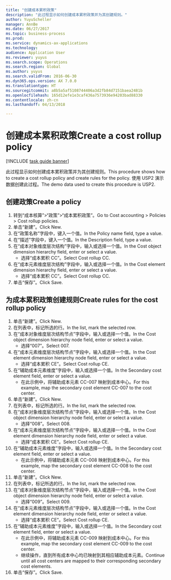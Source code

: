 ```yaml
--- 
title: "创建成本累积政策"
description: "此过程显示如何创建成本累积政策并为其创建规则。"
author: YuyuScheller
manager: AnnBe
ms.date: 06/27/2017
ms.topic: business-process
ms.prod: 
ms.service: dynamics-ax-applications
ms.technology: 
audience: Application User
ms.reviewer: yuyus
ms.search.scope: Operations
ms.search.region: Global
ms.author: yuyus
ms.search.validFrom: 2016-06-30
ms.dyn365.ops.version: AX 7.0.0
ms.translationtype: HT
ms.sourcegitcommit: a8b5a5af5108744406a3d2fb84d7151baea2481b
ms.openlocfilehash: 165d12efe1e3caf436a7573936e94203bad88330
ms.contentlocale: zh-cn
ms.lasthandoff: 04/13/2018

---
```

# <a name="create-a-cost-rollup-policy"></a><span data-ttu-id="4dd9a-103">创建成本累积政策</span><span class="sxs-lookup"><span data-stu-id="4dd9a-103">Create a cost rollup policy</span></span>

[!INCLUDE [task guide banner](../../includes/task-guide-banner.md)]

<span data-ttu-id="4dd9a-104">此过程显示如何创建成本累积政策并为其创建规则。</span><span class="sxs-lookup"><span data-stu-id="4dd9a-104">This procedure shows how to create a cost rollup policy and create rules for the policy.</span></span> <span data-ttu-id="4dd9a-105">使用 USP2 演示数据创建此过程。</span><span class="sxs-lookup"><span data-stu-id="4dd9a-105">The demo data used to create this procedure is USP2.</span></span>


## <a name="create-a-policy"></a><span data-ttu-id="4dd9a-106">创建政策</span><span class="sxs-lookup"><span data-stu-id="4dd9a-106">Create a policy</span></span>
1. <span data-ttu-id="4dd9a-107">转到“成本核算”>“政策”>“成本累积政策”。</span><span class="sxs-lookup"><span data-stu-id="4dd9a-107">Go to Cost accounting > Policies > Cost rollup policies.</span></span>
2. <span data-ttu-id="4dd9a-108">单击“新建”。</span><span class="sxs-lookup"><span data-stu-id="4dd9a-108">Click New.</span></span>
3. <span data-ttu-id="4dd9a-109">在“政策名称”字段中，键入一个值。</span><span class="sxs-lookup"><span data-stu-id="4dd9a-109">In the Policy name field, type a value.</span></span>
4. <span data-ttu-id="4dd9a-110">在“描述”字段中，键入一个值。</span><span class="sxs-lookup"><span data-stu-id="4dd9a-110">In the Description field, type a value.</span></span>
5. <span data-ttu-id="4dd9a-111">在“成本对象维度层次结构”字段中，输入或选择一个值。</span><span class="sxs-lookup"><span data-stu-id="4dd9a-111">In the Cost object dimension hierarchy field, enter or select a value.</span></span>
    * <span data-ttu-id="4dd9a-112">选择“成本累积 CC”。</span><span class="sxs-lookup"><span data-stu-id="4dd9a-112">Select Cost rollup CC.</span></span>  
6. <span data-ttu-id="4dd9a-113">在“成本元素维度层次结构”字段中，输入或选择一个值。</span><span class="sxs-lookup"><span data-stu-id="4dd9a-113">In the Cost element dimension hierarchy field, enter or select a value.</span></span>
    * <span data-ttu-id="4dd9a-114">选择“成本累积 CC”。</span><span class="sxs-lookup"><span data-stu-id="4dd9a-114">Select Cost rollup CC.</span></span>  
7. <span data-ttu-id="4dd9a-115">单击“保存”。</span><span class="sxs-lookup"><span data-stu-id="4dd9a-115">Click Save.</span></span>

## <a name="create-rules-for-the-cost-rollup-policy"></a><span data-ttu-id="4dd9a-116">为成本累积政策创建规则</span><span class="sxs-lookup"><span data-stu-id="4dd9a-116">Create rules for the cost rollup policy</span></span>
1. <span data-ttu-id="4dd9a-117">单击“新建”。</span><span class="sxs-lookup"><span data-stu-id="4dd9a-117">Click New.</span></span>
2. <span data-ttu-id="4dd9a-118">在列表中，标记所选的行。</span><span class="sxs-lookup"><span data-stu-id="4dd9a-118">In the list, mark the selected row.</span></span>
3. <span data-ttu-id="4dd9a-119">在“成本对象维度层次结构节点”字段中，输入或选择一个值。</span><span class="sxs-lookup"><span data-stu-id="4dd9a-119">In the Cost object dimension hierarchy node field, enter or select a value.</span></span>
    * <span data-ttu-id="4dd9a-120">选择“007”。</span><span class="sxs-lookup"><span data-stu-id="4dd9a-120">Select 007.</span></span>  
4. <span data-ttu-id="4dd9a-121">在“成本元素维度层次结构节点”字段中，输入或选择一个值。</span><span class="sxs-lookup"><span data-stu-id="4dd9a-121">In the Cost element dimension hierarchy node field, enter or select a value.</span></span>
    * <span data-ttu-id="4dd9a-122">选择“成本累积 CE”。</span><span class="sxs-lookup"><span data-stu-id="4dd9a-122">Select Cost rollup CE.</span></span>  
5. <span data-ttu-id="4dd9a-123">在“辅助成本元素维度”字段中，输入或选择一个值。</span><span class="sxs-lookup"><span data-stu-id="4dd9a-123">In the Secondary cost element field, enter or select a value.</span></span>
    * <span data-ttu-id="4dd9a-124">在此示例中，将辅助成本元素 CC-007 映射到成本中心。</span><span class="sxs-lookup"><span data-stu-id="4dd9a-124">For this example, map the secondary cost element CC-007 to the cost center.</span></span>  
6. <span data-ttu-id="4dd9a-125">单击“新建”。</span><span class="sxs-lookup"><span data-stu-id="4dd9a-125">Click New.</span></span>
7. <span data-ttu-id="4dd9a-126">在列表中，标记所选的行。</span><span class="sxs-lookup"><span data-stu-id="4dd9a-126">In the list, mark the selected row.</span></span>
8. <span data-ttu-id="4dd9a-127">在“成本对象维度层次结构节点”字段中，输入或选择一个值。</span><span class="sxs-lookup"><span data-stu-id="4dd9a-127">In the Cost object dimension hierarchy node field, enter or select a value.</span></span>
    * <span data-ttu-id="4dd9a-128">选择“008”。</span><span class="sxs-lookup"><span data-stu-id="4dd9a-128">Select 008.</span></span>  
9. <span data-ttu-id="4dd9a-129">在“成本元素维度层次结构节点”字段中，输入或选择一个值。</span><span class="sxs-lookup"><span data-stu-id="4dd9a-129">In the Cost element dimension hierarchy node field, enter or select a value.</span></span>
    * <span data-ttu-id="4dd9a-130">选择“成本累积 CE”。</span><span class="sxs-lookup"><span data-stu-id="4dd9a-130">Select Cost rollup CE.</span></span>  
10. <span data-ttu-id="4dd9a-131">在“辅助成本元素维度”字段中，输入或选择一个值。</span><span class="sxs-lookup"><span data-stu-id="4dd9a-131">In the Secondary cost element field, enter or select a value.</span></span>
    * <span data-ttu-id="4dd9a-132">在此示例中，将辅助成本元素 CC-008 映射到成本中心。</span><span class="sxs-lookup"><span data-stu-id="4dd9a-132">For this example, map the secondary cost element CC-008 to the cost center.</span></span>  
11. <span data-ttu-id="4dd9a-133">单击“新建”。</span><span class="sxs-lookup"><span data-stu-id="4dd9a-133">Click New.</span></span>
12. <span data-ttu-id="4dd9a-134">在列表中，标记所选的行。</span><span class="sxs-lookup"><span data-stu-id="4dd9a-134">In the list, mark the selected row.</span></span>
13. <span data-ttu-id="4dd9a-135">在“成本对象维度层次结构节点”字段中，输入或选择一个值。</span><span class="sxs-lookup"><span data-stu-id="4dd9a-135">In the Cost object dimension hierarchy node field, enter or select a value.</span></span>
    * <span data-ttu-id="4dd9a-136">选择“009”。</span><span class="sxs-lookup"><span data-stu-id="4dd9a-136">Select 009.</span></span>  
14. <span data-ttu-id="4dd9a-137">在“成本元素维度层次结构节点”字段中，输入或选择一个值。</span><span class="sxs-lookup"><span data-stu-id="4dd9a-137">In the Cost element dimension hierarchy node field, enter or select a value.</span></span>
    * <span data-ttu-id="4dd9a-138">选择“成本累积 CE”。</span><span class="sxs-lookup"><span data-stu-id="4dd9a-138">Select Cost rollup CE.</span></span>  
15. <span data-ttu-id="4dd9a-139">在“辅助成本元素维度”字段中，输入或选择一个值。</span><span class="sxs-lookup"><span data-stu-id="4dd9a-139">In the Secondary cost element field, enter or select a value.</span></span>
    * <span data-ttu-id="4dd9a-140">在此示例中，将辅助成本元素 CC-009 映射到成本中心。</span><span class="sxs-lookup"><span data-stu-id="4dd9a-140">For this example, map the secondary cost element CC-009 to the cost center.</span></span>  
    * <span data-ttu-id="4dd9a-141">继续操作，直到所有成本中心均已映射到其相应辅助成本元素。</span><span class="sxs-lookup"><span data-stu-id="4dd9a-141">Continue until all cost centers are mapped to their corresponding secondary cost elements.</span></span>  
16. <span data-ttu-id="4dd9a-142">单击“保存”。</span><span class="sxs-lookup"><span data-stu-id="4dd9a-142">Click Save.</span></span>


